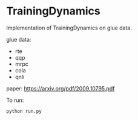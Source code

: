 # TrainingDynamics
Implementation of TrainingDynamics on glue data.

glue data:
+ rte
+ qqp 
+ mrpc
+ cola
+ qnli

paper: https://arxiv.org/pdf/2009.10795.pdf

To run:

`python run.py`
